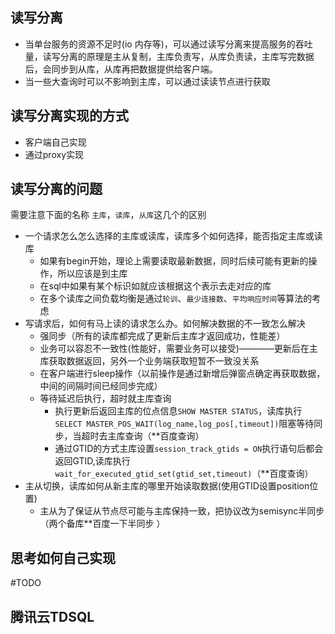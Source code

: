 ## 读写分离
* 当单台服务的资源不足时(io 内存等)，可以通过读写分离来提高服务的吞吐量，读写分离的原理是主从复制，主库负责写，从库负责读，主库写完数据后，会同步到从库，从库再把数据提供给客户端。
* 当一些大查询时可以不影响到主库，可以通过读读节点进行获取


## 读写分离实现的方式
* 客户端自己实现
* 通过proxy实现


## 读写分离的问题
需要注意下面的名称 `主库`，`读库`，`从库`这几个的区别
* 一个请求怎么怎么选择的主库或读库，读库多个如何选择，能否指定主库或读库
  * 如果有begin开始，理论上需要读取最新数据，同时后续可能有更新的操作，所以应该是到主库
  * 在sql中如果有某个标识如就应该根据这个表示去走对应的库
  * 在多个读库之间负载均衡是通过`轮训`、`最少连接数`、`平均响应时间`等算法的考虑
* 写请求后，如何有马上读的请求怎么办。如何解决数据的不一致怎么解决
  * 强同步（所有的读库都完成了更新后主库才返回成功，性能差）
  * 业务可以容忍不一致性(性能好，需要业务可以接受)————更新后在主库获取数据返回，另外一个业务端获取短暂不一致没关系
  * 在客户端进行sleep操作（以前操作是通过新增后弹窗点确定再获取数据，中间的间隔时间已经同步完成）
  * 等待延迟后执行，超时就主库查询
    * 执行更新后返回主库的位点信息`SHOW MASTER STATUS`，读库执行`SELECT MASTER_POS_WAIT(log_name,log_pos[,timeout])`阻塞等待同步，当超时去主库查询（**百度查询）
    * 通过GTID的方式主库设置`session_track_gtids = ON`执行语句后都会返回GTID,读库执行`wait_for_executed_gtid_set(gtid_set,timeout)`（**百度查询）
* 主从切换，读库如何从新主库的哪里开始读取数据(使用GTID设置position位置)
  * 主从为了保证从节点尽可能与主库保持一致，把协议改为semisync半同步（两个备库**百度一下半同步 ）

## 思考如何自己实现
#TODO

## 腾讯云TDSQL